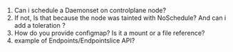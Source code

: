 1. Can i schedule a Daemonset on controlplane node?
2. If not, Is that because the node was tainted with NoSchedule? And can i add a toleration ?
3. How do you provide configmap? Is it a mount or a file reference?
4. example of Endpoints/Endpointslice API?
